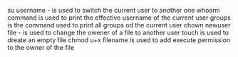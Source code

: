su username - is used to switch the current user to another one
whoami command is used to print the effective username of the current user
groups is the command used to print all groups od the current user
chown newuser file - is used to change the owener of a file to another user
touch is used to dreate an empty file
chmod u+x filename is used to add execute permission to the owner of the file
